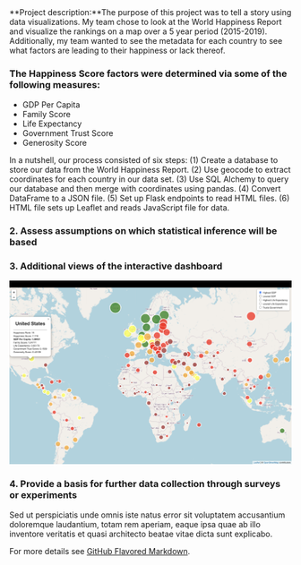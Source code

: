 ## 

**Project description:**The purpose of this project was to tell a story using data visualizations. My team chose to look at the World Happiness Report and visualize the rankings on a map over a 5 year period (2015-2019). Additionally, my team wanted to see the metadata for each country to see what factors are leading to their happiness or lack thereof.

### The Happiness Score factors were determined via some of the following measures: 
- GDP Per Capita
- Family Score
- Life Expectancy
- Government Trust Score 
- Generosity Score

In a nutshell, our process consisted of six steps:
(1) Create a database to store our data from the World Happiness Report.
(2) Use geocode to extract coordinates for each country in our data set.
(3) Use SQL Alchemy to query our database and then merge with coordinates using pandas.
(4) Convert DataFrame to a JSON file.
(5) Set up Flask endpoints to read HTML files.
(6) HTML file sets up Leaflet and reads JavaScript file for data.

### 2. Assess assumptions on which statistical inference will be based


### 3. Additional views of the interactive dashboard

<img src="images/world_happiness_image2.png?raw=true"/>

### 4. Provide a basis for further data collection through surveys or experiments

Sed ut perspiciatis unde omnis iste natus error sit voluptatem accusantium doloremque laudantium, totam rem aperiam, eaque ipsa quae ab illo inventore veritatis et quasi architecto beatae vitae dicta sunt explicabo. 

For more details see [GitHub Flavored Markdown](https://guides.github.com/features/mastering-markdown/).
